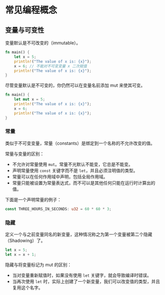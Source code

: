 # 常见编程概念

## 变量与可变性

变量默认是不可改变的（immutable）。

``` rust
fn main() {
    let x = 5;
    println!("The value of x is: {x}");
    x = 6; // 不能对不可变变量 x 二次赋值
    println!("The value of x is: {x}");
}
```

尽管变量默认是不可变的，你仍然可以在变量名前添加 mut 来使其可变。

``` rust
fn main() {
    let mut x = 5;
    println!("The value of x is: {x}");
    x = 6;
    println!("The value of x is: {x}");
}
```
### 常量

类似于不可变变量，常量（constants）是绑定到一个名称的不允许改变的值。

常量与变量的区别：

- 不允许对常量使用 `mut`。常量不光默认不能变，它总是不能变。
- 声明常量使用 `const` 关键字而不是 `let`，并且必须注明值的类型。
- 常量可以在任何作用域中声明，包括全局作用域。
- 常量只能被设置为常量表达式，而不可以是其他任何只能在运行时计算出的值。

下面是一个声明常量的例子：

``` rust
const THREE_HOURS_IN_SECONDS: u32 = 60 * 60 * 3;
```

### 隐藏

定义一个与之前变量同名的新变量，这种情况称之为第一个变量被第二个隐藏（Shadowing）了。

``` rust
let x = 5;
let x = x + 1;
```

隐藏与将变量标记为 mut 的区别：

- 当对变量重新赋值时，如果没有使用 `let` 关键字，就会导致编译时错误。
- 当再次使用 `let` 时，实际上创建了一个新变量，我们可以改变值的类型，并且复用这个名字。
